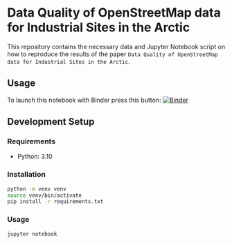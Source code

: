 # Data Quality of OpenStreetMap data for Industrial Sites in the Arctic

This repository contains the necessary data and Jupyter Notebook script on how to reproduce the results of the paper `Data Quality of OpenStreetMap data for Industrial Sites in the Arctic`. 

## Usage

To launch this notebook with Binder press this button: [![Binder](https://mybinder.org/badge_logo.svg)](https://mybinder.org/v2/gh/DKwakye/osm-data-quality-in-the-artic/6c055fc40cc6b18e45af58e269115fab4b61e497?urlpath=lab%2Ftree%2FDQISArtic.ipynb)

## Development Setup

### Requirements

- Python: 3.10

### Installation

```bash
python -m venv venv
source venv/bin/activate
pip install -r requirements.txt
```

### Usage

```bash
jupyter notebook
```
